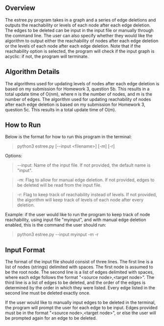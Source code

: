 
## Overview

The estree.py program takes in a graph and a series of edge deletions and outputs the reachability or levels of each node after each edge deletion.
The edges to be deleted can be input in the input file or manually through the command line.
The user can also specify whether they would like the algorithm to output either the reachability of nodes after each edge deletion or the levels of each node after each edge deletion. Note that if the reachability option is selected, the program will check if the input graph is acyclic: if not, the program will terminate.

## Algorithm Details

The algorithms used for updating levels of nodes after each edge deletion is based on my submission for Homework 3, question 5b. This results in a total update time of O(nm), where n is the number of nodes, and m is the number of edges.
The algorithm used for updating reachability of nodes after each edge deletion is based on my submission for Homework 3, question 5c. This results in a total update time of O(m).

## How to Run

Below is the format for how to run this program in the terminal:

> python3 estree.py [\-\-input <filename\>] [-m] [-r]

Options:

> --input: Name of the input file. If not provided, the default name is "input".

> -m: Flag to allow for manual edge deletion. If not provided, edges to be deleted will be read from the input file.

> -r: Flag to keep track of reachability instead of levels. If not provided, the algorithm will keep track of levels of each node after every deletion.

Example: if the user would like to run the program to keep track of node reachability, using input file "myinput", and with manual edge deletion enabled, this is the command the user should run:

> python3 estree.py \-\-input myinput -m -r

## Input Format

The format of the input file should consist of three lines. The first line is a list of nodes (strings) delimited with spaces. The first node is assumed to be the root node. The second line is a list of edges delimited with spaces, where each edge follows the format "<source node\>,<target node\>". The third line is a list of edges to be deleted, and the order of the edges is determined by the order in which they were listed. Every edge listed in the second line must be deleted exactly once.

If the user would like to manually input edges to be deleted in the terminal, the program will prompt the user for each edge to be input. Edges provided must be in the format "<source node\>,<target node\>", or else the user will be prompted again for an edge to be deleted.
